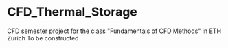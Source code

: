 # CFD_Thermal_Storage
CFD semester project for the class "Fundamentals of CFD Methods" in ETH Zurich 
To be constructed
